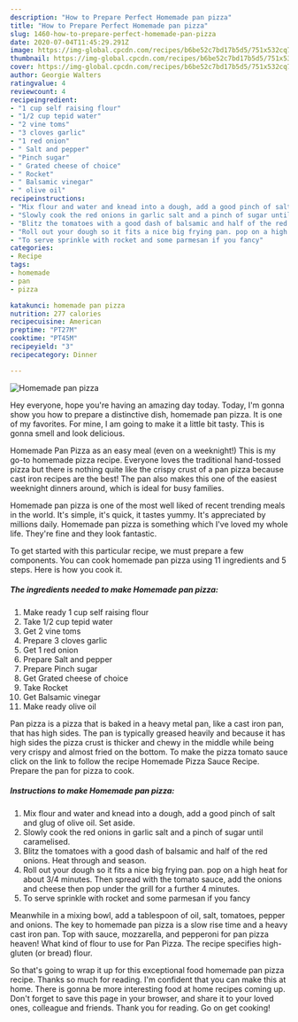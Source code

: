 ```yaml
---
description: "How to Prepare Perfect Homemade pan pizza"
title: "How to Prepare Perfect Homemade pan pizza"
slug: 1460-how-to-prepare-perfect-homemade-pan-pizza
date: 2020-07-04T11:45:29.291Z
image: https://img-global.cpcdn.com/recipes/b6be52c7bd17b5d5/751x532cq70/homemade-pan-pizza-recipe-main-photo.jpg
thumbnail: https://img-global.cpcdn.com/recipes/b6be52c7bd17b5d5/751x532cq70/homemade-pan-pizza-recipe-main-photo.jpg
cover: https://img-global.cpcdn.com/recipes/b6be52c7bd17b5d5/751x532cq70/homemade-pan-pizza-recipe-main-photo.jpg
author: Georgie Walters
ratingvalue: 4
reviewcount: 4
recipeingredient:
- "1 cup self raising flour"
- "1/2 cup tepid water"
- "2 vine toms"
- "3 cloves garlic"
- "1 red onion"
- " Salt and pepper"
- "Pinch sugar"
- " Grated cheese of choice"
- " Rocket"
- " Balsamic vinegar"
- " olive oil"
recipeinstructions:
- "Mix flour and water and knead into a dough, add a good pinch of salt and glug of olive oil. Set aside."
- "Slowly cook the red onions in garlic salt and a pinch of sugar until caramelised."
- "Blitz the tomatoes with a good dash of balsamic and half of the red onions. Heat through and season."
- "Roll out your dough so it fits a nice big frying pan. pop on a high heat for about 3/4 minutes. Then spread with the tomato sauce, add the onions and cheese then pop under the grill for a further 4 minutes."
- "To serve sprinkle with rocket and some parmesan if you fancy"
categories:
- Recipe
tags:
- homemade
- pan
- pizza

katakunci: homemade pan pizza 
nutrition: 277 calories
recipecuisine: American
preptime: "PT27M"
cooktime: "PT45M"
recipeyield: "3"
recipecategory: Dinner

---
```



![Homemade pan pizza](https://img-global.cpcdn.com/recipes/b6be52c7bd17b5d5/751x532cq70/homemade-pan-pizza-recipe-main-photo.jpg)

Hey everyone, hope you're having an amazing day today. Today, I'm gonna show you how to prepare a distinctive dish, homemade pan pizza. It is one of my favorites. For mine, I am going to make it a little bit tasty. This is gonna smell and look delicious.

Homemade Pan Pizza as an easy meal (even on a weeknight!) This is my go-to homemade pizza recipe. Everyone loves the traditional hand-tossed pizza but there is nothing quite like the crispy crust of a pan pizza because cast iron recipes are the best! The pan also makes this one of the easiest weeknight dinners around, which is ideal for busy families.

Homemade pan pizza is one of the most well liked of recent trending meals in the world. It's simple, it's quick, it tastes yummy. It's appreciated by millions daily. Homemade pan pizza is something which I've loved my whole life. They're fine and they look fantastic.


To get started with this particular recipe, we must prepare a few components. You can cook homemade pan pizza using 11 ingredients and 5 steps. Here is how you cook it.

<!--inarticleads1-->

##### The ingredients needed to make Homemade pan pizza:

1. Make ready 1 cup self raising flour
1. Take 1/2 cup tepid water
1. Get 2 vine toms
1. Prepare 3 cloves garlic
1. Get 1 red onion
1. Prepare  Salt and pepper
1. Prepare Pinch sugar
1. Get  Grated cheese of choice
1. Take  Rocket
1. Get  Balsamic vinegar
1. Make ready  olive oil


Pan pizza is a pizza that is baked in a heavy metal pan, like a cast iron pan, that has high sides. The pan is typically greased heavily and because it has high sides the pizza crust is thicker and chewy in the middle while being very crispy and almost fried on the bottom. To make the pizza tomato sauce click on the link to follow the recipe Homemade Pizza Sauce Recipe. Prepare the pan for pizza to cook. 

<!--inarticleads2-->

##### Instructions to make Homemade pan pizza:

1. Mix flour and water and knead into a dough, add a good pinch of salt and glug of olive oil. Set aside.
1. Slowly cook the red onions in garlic salt and a pinch of sugar until caramelised.
1. Blitz the tomatoes with a good dash of balsamic and half of the red onions. Heat through and season.
1. Roll out your dough so it fits a nice big frying pan. pop on a high heat for about 3/4 minutes. Then spread with the tomato sauce, add the onions and cheese then pop under the grill for a further 4 minutes.
1. To serve sprinkle with rocket and some parmesan if you fancy


Meanwhile in a mixing bowl, add a tablespoon of oil, salt, tomatoes, pepper and onions. The key to homemade pan pizza is a slow rise time and a heavy cast iron pan. Top with sauce, mozzarella, and pepperoni for pan pizza heaven! What kind of flour to use for Pan Pizza. The recipe specifies high-gluten (or bread) flour. 

So that's going to wrap it up for this exceptional food homemade pan pizza recipe. Thanks so much for reading. I'm confident that you can make this at home. There is gonna be more interesting food at home recipes coming up. Don't forget to save this page in your browser, and share it to your loved ones, colleague and friends. Thank you for reading. Go on get cooking!
